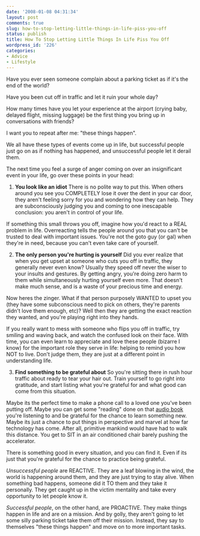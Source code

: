 ```yaml
---
date: '2008-01-08 04:31:34'
layout: post
comments: true
slug: how-to-stop-letting-little-things-in-life-piss-you-off
status: publish
title: How To Stop Letting Little Things In Life Piss You Off
wordpress_id: '226'
categories:
- Advice
- Lifestyle
---
```


Have you ever seen someone complain about a parking ticket as if it's the end of the world?

Have you been cut off in traffic and let it ruin your whole day?

How many times have you let your experience at the airport (crying baby, delayed flight, missing luggage) be the first thing you bring up in conversations with friends?

I want you to repeat after me: "these things happen".

We all have these types of events come up in life, but successful people just go on as if nothing has happened, and unsuccessful people let it derail them.

The next time you feel a surge of anger coming on over an insignificant event in your life, go over these points in your head:




	
  1. **You look like an idiot**
There is no polite way to put this.  When others around you see you COMPLETELY lose it over the dent in your car door, they aren't feeling sorry for you and wondering how they can help.  They are subconsciously judging you and coming to one inescapable conclusion: you aren't in control of your life.

If something this small throws you off, imagine how you'd react to a REAL problem in life.  Overreacting tells the people around you that you can't be trusted to deal with important issues.  You're not the goto guy (or gal) when they're in need, because you can't even take care of yourself.



	
  2. **The only person you're hurting is yourself**
Did you ever realize that when you get upset at someone who cuts you off in traffic, they generally never even know?  Usually they speed off never the wiser to your insults and gestures.  By getting angry, you're doing zero harm to them while simultaneously hurting yourself even more.  That doesn't make much sense, and is a waste of your precious time and energy.

Now heres the zinger.  What if that person purposely WANTED to upset you (they have some subconscious need to pick on others, they're parents didn't love them enough, etc)?  Well then they are getting the exact reaction they wanted, and you're playing right into they hands.

If you really want to mess with someone who flips you off in traffic, try smiling and waving back, and watch the confused look on their face.  With time, you can even learn to appreciate and love these people (bizarre I know) for the important role they serve in life: helping to remind you how NOT to live.  Don't judge them, they are just at a different point in understanding life.


	
  3. **Find something to be grateful about**
So you're sitting there in rush hour traffic about ready to tear your hair out.  Train yourself to go right into gratitude, and start listing what you're grateful for and what good can come from this situation.

Maybe its the perfect time to make a phone call to a loved one you've been putting off.  Maybe you can get some "reading" done on that [audio book](http://brianarmstrong.org/posts/) you're listening to and be grateful for the chance to learn something new.  Maybe its just a chance to put things in perspective and marvel at how far technology has come.  After all, primitive mankind would have had to walk this distance.  You get to SIT in an air conditioned chair barely pushing the accelerator.

There is something good in every situation, and you can find it.  Even if its just that you're grateful for the chance to practice being grateful.



_Unsuccessful people_ are REACTIVE.  They are a leaf blowing in the wind, the world is happening around them, and they are just trying to stay alive.  When something bad happens, someone did it TO them and they take it personally.  They get caught up in the victim mentality and take every opportunity to let people know it.

_Successful people_, on the other hand, are PROACTIVE.  They make things happen in life and are on a mission.  And by golly, they aren't going to let some silly parking ticket take them off their mission.  Instead, they say to themselves "these things happen" and move on to more important tasks.
